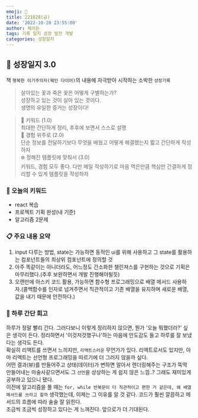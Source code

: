 ```yaml
---
emoji: 🌱
title: 221028(금)
date: '2022-10-28 23:55:00'
author: 제이든
tags: 기록 일지 성장 발전 개발
categories: 성장일지
---
```


## 🎄 성장일지 3.0

책 `행복한 이기주의자(웨인 다이어)`의 내용에 자극받아 시작하는 소박한 `성장기록`

> 살아있는 꽃과 죽은 꽃은 어떻게 구별하는가?<br/>
> 성장하고 있는 것이 살아 있는 것이다.<br/>
> 생명의 유일한 증거는 성장이다!

> 🌳 키워드 (1.0)<br/>
> 최대한 간단하게 정리, 추후에 보면서 스스로 설명<br/>
> 🍉 경험 위주로 (2.0)<br/>
> 단순 정보를 전달하기보다 무엇을 배웠고 어떻게 해결했는지 짧고 간단하게 작성하자<br/>
> ❄️ 정해진 템플릿에 맞춰서 (3.0)<br/>
> 키워드, 경험 모두 좋다. 다만 매일 작성하기로 마음 먹은만큼 핵심만 간결하게 정리할 수 있게 템플릿을 작성하자

### 🔑 오늘의 키워드

- react 복습
- 프로젝트 기획 완성(내 기준)
- 알고리즘 2문제

### 📋 주요 내용 요약

1. input 다루는 방법, state는 가능하면 동적인 ui를 위해 사용하고 그 state를 활용하는 컴포넌트들의 최상위 컴포넌트에 정의할 것
2. 아주 똑같이는 아니더라도, 어느정도 간소화한 챌린져스를 구현하는 것으로 기획은 마무리했다.(추후 보완하면서 개발 진행해야될듯)
3. 오랜만에 아스키 코드 활용, 가능하면 함수형 프로그래밍으로 배열 메서드 사용하자.(콜백함수를 인자로 넘겨주면서 직관적이고 기존 배열을 유지하며 새로운 배열, 값을 내기 때문에 안전하다.)

### 📝 하루 간단 회고

하루가 정말 빨리 간다. 그러다보니 이렇게 정리하지 않으면, 뭔가 '오늘 뭐했더라?' 싶은 생각이 든다. 정리하면서 '이것저것했구나'하는 마음에 안도감도 들고 하루를 잘 보냈다는 생각도 든다.<br/>
확실히 리액트를 쓰면서 느끼지만, `리액트스러운` 무언가가 있다. 리액트로서도 있지만, 아마 리액트는 선언형 프로그래밍을 따르기에 더 그러지 않을까 싶다.<br/>
어떤 결과(뷰)를 만들어주고 상태(데이터)가 변하면 알아서 렌더링해주는 구조가 뚝딱 만들어내는 마술사같으면서도 그 `선언`을 상상하는 게 쉽지 않은 느낌..? 그래도 재미있게 공부하고 있으니 됐다.<br/>
이전에 알고리즘을 풀 때는 `for, while 반복문이 더 직관적이고 편한 거 같은데, 왜 배열 메서드를 쓰라고 할까` 생각했는데, 이제는 그 이유를 알 것 같다. 코드가 훨씬 깔끔하고 메서드의 흐름에 따라 술술 잘 읽힌다.<br/>
조금씩 조금씩 성장하고 있다는 게 느껴진다. 앞으로가 더 기대된다.

```toc

```
